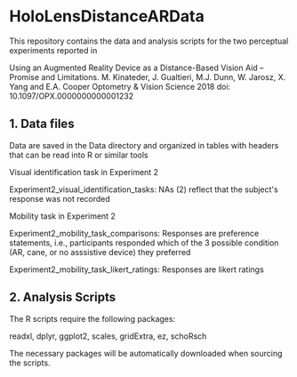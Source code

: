 # HoloLensDistanceARData

This repository contains the data and analysis scripts for the two perceptual experiments reported in

Using an Augmented Reality Device as a Distance-Based Vision Aid – Promise and Limitations.
M. Kinateder, J. Gualtieri, M.J. Dunn, W. Jarosz, X. Yang and E.A. Cooper
Optometry & Vision Science 2018
doi: 10.1097/OPX.0000000000001232

## 1. Data files

Data are saved in the Data directory and organized in tables with headers that can be read into R or similar tools

Visual identification task in Experiment 2

Experiment2_visual_identification_tasks: NAs (2) reflect that the subject's response was not recorded

Mobility task in Experiment 2

Experiment2_mobility_task_comparisons: Responses are preference statements, i.e., participants responded which of the 3 possible condition (AR, cane, or no asssistive device) they preferred

Experiment2_mobility_task_likert_ratings: Responses are likert ratings


## 2. Analysis Scripts

The R scripts require the following packages:

readxl, dplyr, ggplot2, scales, gridExtra, ez, schoRsch

The necessary packages will be automatically downloaded when sourcing the scripts.